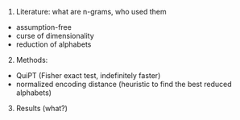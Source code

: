 1. Literature: what are n-grams, who used them
 - assumption-free
 - curse of dimensionality
 - reduction of alphabets
2. Methods:
 - QuiPT (Fisher exact test, indefinitely faster)
 - normalized encoding distance (heuristic to find the best reduced alphabets)
3. Results (what?)